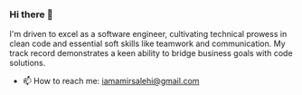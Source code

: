 ### Hi there 👋

I'm driven to excel as a software engineer, cultivating technical prowess in clean code and essential soft skills like teamwork and communication. My track record demonstrates a keen ability to bridge business goals with code solutions.


- 📫 How to reach me: iamamirsalehi@gmail.com
